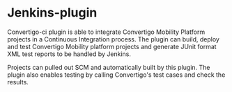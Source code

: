 # Jenkins-plugin
Convertigo-ci plugin is able to integrate Convertigo Mobility Platform projects in a
Continuous Integration process. The plugin can build, deploy and test Convertigo
Mobility platform projects and generate JUnit format XML test reports to be handled
by Jenkins.

Projects can pulled out SCM and automatically built by this plugin.
The plugin also enables testing by calling Convertigo's test cases and check the results.

